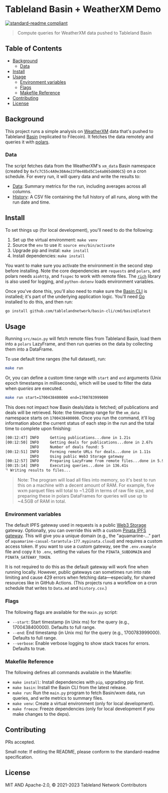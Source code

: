 # Tableland Basin + WeatherXM Demo

[![standard-readme compliant](https://img.shields.io/badge/standard--readme-OK-green.svg)](https://github.com/RichardLitt/standard-readme)

> Compute queries for WeatherXM data pushed to Tableland Basin

## Table of Contents

- [Background](#background)
  - [Data](#data)
- [Install](#install)
- [Usage](#usage)
  - [Environment variables](#environment-variables)
  - [Flags](#flags)
  - [Makefile Reference](#makefile-reference)
- [Contributing](#contributing)
- [License](#license)

## Background

This project runs a simple analysis on [WeatherXM](https://weatherxm.com/) data that's pushed to Tableland [Basin](https://github.com/tablelandnetwork/basin-cli) (replicated to Filecoin). It fetches the data remotely and queries it with [polars](https://www.pola.rs/).

### Data

The script fetches data from the WeatherXM's `xm_data` Basin namespace (created by `0xfc7C55c4A9e30A4e23f0e48bd5C1e4a865dA06C5`) on a cron schedule. For every run, it will query data and write the results to:

- [Data](./Data.md): Summary metrics for the run, including averages across all columns.
- [History](./history.csv): A CSV file containing the full history of all runs, along with the run date and time.

## Install

To set things up (for local development), you'll need to do the following:

1. Set up the virtual environment: `make venv`
2. Source the `env` to use it: `source env/bin/activate`
3. Upgrade pip and instal: `make install`
4. Install dependencies: `make install`

You want to make sure you activate the environment in the second step before installing. Note the core dependencies are `requests` and `polars`, and polars needs `aiohttp`, and `fsspec` to work with remote files. The [`rich`](https://github.com/Textualize/rich) library is also used for logging, and `python-dotenv` loads environment variables.

Once you've done this, you'll also need to make sure the [Basin CLI](https://github.com/tablelandnetwork/basin-cli) is installed; it's part of the underlying application logic. You'll need [Go](https://go.dev/doc/install) installed to do this, and then run:

```sh
go install github.com/tablelandnetwork/basin-cli/cmd/basin@latest
```

## Usage

Running `src/main.py` will fetch remote files from Tableland Basin, load them into a `polars` LazyFrame, and then run queries on the data by collecting them into a DataFrame.

To use default time ranges (the full dataset), run:

```sh
make run
```

Or, you can define a custom time range with `start` and `end` arguments (Unix epoch timestamps in milliseconds), which will be used to filter the data when _queries_ are executed.

```sh
make run start=1700438400000 end=1700783999000
```

This does not impact how Basin deals/data is fetched; _all_ publications and deals will be retrieved. Note: the timestamp range for the `xm_data` namespace starts on `1700438400000`. Once you run the command, it'll log information about the current status of each step in the run and the total time to complete upon finishing:

```sh
[00:12:47] INFO     Getting publications...done in 1.21s
[00:12:50] INFO     Getting deals for publications...done in 2.67s
           INFO     Number of deals found: 5
[00:12:51] INFO     Forming remote URLs for deals...done in 1.11s
           INFO     Using public Web3 Storage gateway
[00:12:57] INFO     Preparing LazyFrame from remote files...done in 5.93s
[00:15:14] INFO     Executing queries...done in 136.41s
⠙ Writing results to files...
```

> Note: The program will load all files into memory, so it's best to run this on a machine with a decent amount of RAM. For example, five wxm parquet files will total to ~1.2GB in terms of raw file size, and preparing these in polars DataFrames for queries will use up to ~4.5GB of RAM in total.

### Environment variables

The default IPFS gateway used in requests is a public [Web3 Storage](https://web3.storage/) gateway. Optionally, you can override this with a custom [Pinata IPFS gateway](https://docs.pinata.cloud/docs/dedicated-ipfs-gateways). This will give you a unique domain (e.g., the "aquamarine-..." part of `aquamarine-casual-tarantula-177.mypinata.cloud`) and requires a custom access token. If you want to use a custom gateway, see the `.env.example` file and copy it to `.env`, setting the values for the `PINATA_SUBDOMAIN` and `PINATA_GATEWAY_TOKEN`.

It is not required to do this as the default gateway will work fine when running locally. However, public gateways can sometimes run into rate limiting and cause 429 errors when fetching data—especially, for shared resources like in GitHub Actions. (This projects runs a workflow on a cron schedule that writes to `Data.md` and `history.csv`.)

### Flags

The following flags are available for the `main.py` script:

- `--start`: Start timestamp (in Unix ms) for the query (e.g., 1700438400000). Defaults to full range.
- `--end`: End timestamp (in Unix ms) for the query (e.g., 1700783999000). Defaults to full range.
- `--verbose`: Enable verbose logging to show stack traces for errors. Defaults to true.

### Makefile Reference

The following defines all commands available in the Makefile:

- `make install`: Install dependencies with `pip`, upgrading pip first.
- `make basin`: Install the Basin CLI from the latest release.
- `make run`: Run the `main.py` program to fetch Basin/wxm data, run queries, and write metrics to summary files.
- `make venv`: Create a virtual environment (only for local development).
- `make freeze`: Freeze dependencies (only for local development if you make changes to the deps).

## Contributing

PRs accepted.

Small note: If editing the README, please conform to the standard-readme specification.

## License

MIT AND Apache-2.0, © 2021-2023 Tableland Network Contributors
